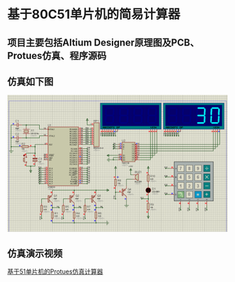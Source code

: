 # 基于80C51单片机的简易计算器

## 项目主要包括Altium Designer原理图及PCB、Protues仿真、程序源码

## 仿真如下图

<div style="text-align: center">
<img src="https://github.com/rtrrsr/Calculator-based-for-89C51/blob/master/%E4%BB%BF%E7%9C%9F.png"/>
</div>

## 仿真演示视频

[基于51单片机的Protues仿真计算器](https://www.bilibili.com/video/BV1vD4y1Q7QD/)